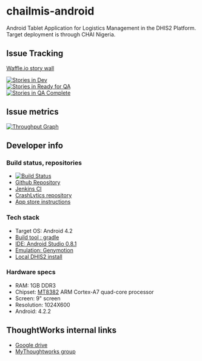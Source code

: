# chailmis-android

Android Tablet Application for Logistics Management in the DHIS2 Platform. Target deployment is through CHAI Nigeria.

## Issue Tracking

[Waffle.io story wall](https://waffle.io/chailmis/chailmis-android)

[![Stories in Dev](https://badge.waffle.io/chailmis/chailmis-android.png?label=In%20Dev&title=In%20Dev)](http://waffle.io/chailmis/chailmis-android)  
[![Stories in Ready for QA](https://badge.waffle.io/chailmis/chailmis-android.png?label=Ready%20for%20QA&title=Ready%20for%20QA)](http://waffle.io/chailmis/chailmis-android)  
[![Stories in QA Complete](https://badge.waffle.io/chailmis/chailmis-android.png?label=QA%20Complete&title=QA%20Complete)](http://waffle.io/chailmis/chailmis-android)  

## Issue metrics

[![Throughput Graph](http://graphs.waffle.io/chailmis/chailmis-android/throughput.svg)](https://waffle.io/chailmis/chailmis-android/metrics)

## Developer info

### Build status, repositories

* [![Build Status](http://104.131.225.22:8080/job/android-unit-test/badge/icon)](http://104.131.225.22:8080/job/android-unit-test/)
* [Github Repository](https://github.com/chailmis/chailmis-android)
* [Jenkins CI](http://104.131.225.22:8080/)
* [CrashLytics repository](https://crashlytics.com/twkla/android/apps/org.clintonhealthaccess.lmis.app/)
* [App store instructions](https://github.com/chailmis/chailmis-android/blob/master/appstore/README.md)

### Tech stack

* Target OS: Android 4.2
* [Build tool : gradle](https://gradle.org/)
* [IDE: Android Studio 0.8.1](http://tools.android.com/download/studio/canary/0-8-1)
* [Emulation: Genymotion](http://www.genymotion.com/)
* [Local DHIS2 install](https://github.com/chailmis/dhis2-dev)

### Hardware specs

* RAM: 1GB DDR3
* Chipset: [MT8382](http://www.mediatek.com/en/products/mobile-communications/tablet/mt8382/) ARM Cortex-A7 quad-core processor
* Screen: 9" screen
* Resolution: 1024X600
* Android: 4.2.2

## ThoughtWorks internal links

* [Google drive](https://drive.google.com/a/thoughtworks.com/#folders/0Bx_qXlwQO9lRb3lnMjgwZllPcDA)
* [MyThoughtworks group](https://my.thoughtworks.com/groups/chailmis)



